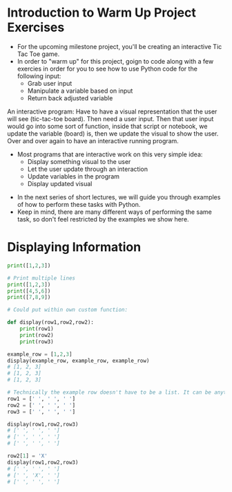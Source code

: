 # Introduction to Warm Up Project Exercises 

* For the upcoming milestone project, you'll be creating an interactive Tic Tac Toe game.
* In order to "warm up" for this project, goign to code along with a few exercies in order for you to see how to use Python code for the following input:
    * Grab user input
    * Manipulate a variable based on input
    * Return back adjusted variable

An interactive program: Have to have a visual representation that the user will see (tic-tac-toe board).
Then need a user input. Then that user input would go into some sort of function, inside that script or notebook, we update the variable (board) is, then we update the visual to show the user. Over and over again to have an interactive running program.

* Most programs that are interactive work on this very simple idea:
    * Display something visual to the user
    * Let the user update through an interaction
    * Update variables in the program
    * Display updated visual

- In the next series of short lectures, we will guide you through examples of how to perform these tasks with Python.
- Keep in mind, there are many different ways of performing the same task, so don't feel restricted by the examples we show here.

# Displaying Information 

```python
print([1,2,3])

# Print multiple lines
print([1,2,3])
print([4,5,6])
print([7,8,9])

# Could put within own custom function:

def display(row1,row2,row2):
    print(row1)
    print(row2)
    print(row3)

example_row = [1,2,3]
display(example_row, example_row, example_row)
# [1, 2, 3]
# [1, 2, 3]
# [1, 2, 3]

# Technically the example row doesn't have to be a list. It can be anything:
row1 = [' ', ' ', ' ']
row2 = [' ', ' ', ' ']
row3 = [' ', ' ', ' ']

display(row1,row2,row3)
# [' ', ' ', ' ']
# [' ', ' ', ' ']
# [' ', ' ', ' ']

row2[1] = 'X'
display(row1,row2,row3)
# [' ', ' ', ' ']
# [' ', 'X', ' ']
# [' ', ' ', ' ']
```